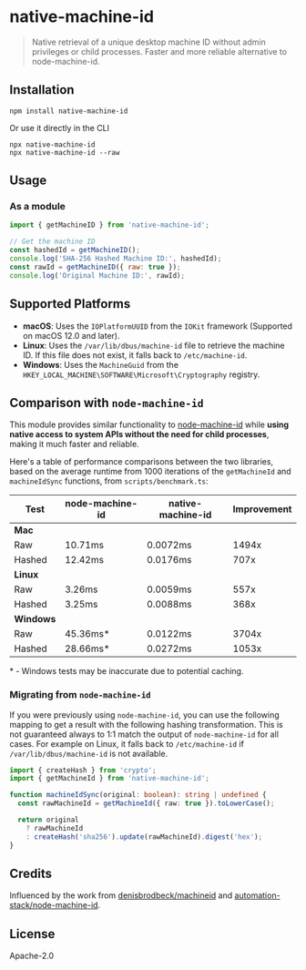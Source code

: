 # native-machine-id

> Native retrieval of a unique desktop machine ID without admin privileges or child processes. Faster and more reliable alternative to node-machine-id.

## Installation

```
npm install native-machine-id
```

Or use it directly in the CLI

```
npx native-machine-id
npx native-machine-id --raw
```

## Usage

### As a module

```javascript
import { getMachineID } from 'native-machine-id';

// Get the machine ID
const hashedId = getMachineID();
console.log('SHA-256 Hashed Machine ID:', hashedId);
const rawId = getMachineID({ raw: true });
console.log('Original Machine ID:', rawId);
```

## Supported Platforms

- **macOS**: Uses the `IOPlatformUUID` from the `IOKit` framework (Supported on macOS 12.0 and later).
- **Linux**: Uses the `/var/lib/dbus/machine-id` file to retrieve the machine ID. If this file does not exist, it falls back to `/etc/machine-id`.
- **Windows**: Uses the `MachineGuid` from the `HKEY_LOCAL_MACHINE\SOFTWARE\Microsoft\Cryptography` registry.

## Comparison with `node-machine-id`

This module provides similar functionality to [node-machine-id](https://www.npmjs.com/package/node-machine-id) while **using native access to system APIs without the need for child processes**, making it much faster and reliable.

Here's a table of performance comparisons between the two libraries, based on the average runtime from 1000 iterations of the `getMachineId` and `machineIdSync` functions, from `scripts/benchmark.ts`:

| Test        | node-machine-id | native-machine-id | Improvement |
| ----------- | --------------- | ----------------- | ----------- |
| **Mac**     |
| Raw         | 10.71ms         | 0.0072ms          | 1494x       |
| Hashed      | 12.42ms         | 0.0176ms          | 707x        |
| **Linux**   |
| Raw         | 3.26ms          | 0.0059ms          | 557x        |
| Hashed      | 3.25ms          | 0.0088ms          | 368x        |
| **Windows** |
| Raw         | 45.36ms\*       | 0.0122ms          | 3704x       |
| Hashed      | 28.66ms\*       | 0.0272ms          | 1053x       |

\* - Windows tests may be inaccurate due to potential caching.

### Migrating from `node-machine-id`

If you were previously using `node-machine-id`, you can use the following mapping to get a result with the following hashing transformation. This is not guaranteed always to 1:1 match the output of `node-machine-id` for all cases. For example on Linux, it falls back to `/etc/machine-id` if `/var/lib/dbus/machine-id` is not available.

```ts
import { createHash } from 'crypto';
import { getMachineId } from 'native-machine-id';

function machineIdSync(original: boolean): string | undefined {
  const rawMachineId = getMachineId({ raw: true }).toLowerCase();

  return original
    ? rawMachineId
    : createHash('sha256').update(rawMachineId).digest('hex');
}
```

## Credits

Influenced by the work from [denisbrodbeck/machineid](https://github.com/denisbrodbeck/machineid) and [automation-stack/node-machine-id](https://github.com/automation-stack/node-machine-id).

## License

Apache-2.0

